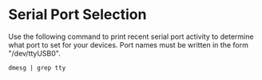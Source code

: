 # Serial Port Selection

Use the following command to print recent serial port activity to determine what
port to set for your devices. Port names must be written in the form "/dev/ttyUSB0".

    dmesg | grep tty
